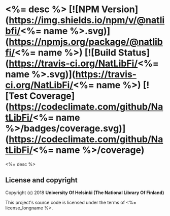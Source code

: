 # <%= desc %> [![NPM Version](https://img.shields.io/npm/v/@natlibfi/<%= name %>.svg)](https://npmjs.org/package/@natlibfi/<%= name %>) [![Build Status](https://travis-ci.org/NatLibFi/<%= name %>.svg)](https://travis-ci.org/NatLibFi/<%= name %>) [![Test Coverage](https://codeclimate.com/github/NatLibFi/<%= name %>/badges/coverage.svg)](https://codeclimate.com/github/NatLibFi/<%= name %>/coverage)

<%= desc %>

## License and copyright

Copyright (c) 2018 **University Of Helsinki (The National Library Of Finland)**

This project's source code is licensed under the terms of <%= license_longname %>.
